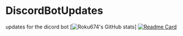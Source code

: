 # DiscordBotUpdates
updates for the dicord bot
[![Roku674's GitHub stats](https://github-readme-stats.vercel.app/api?username=roku674&count_private=true&show_icons=true&theme=react)]
[![Readme Card](https://github-readme-stats.vercel.app/api/pin/?username=rok674&repo=github-readme-stats)](https://github.com/roku674)

